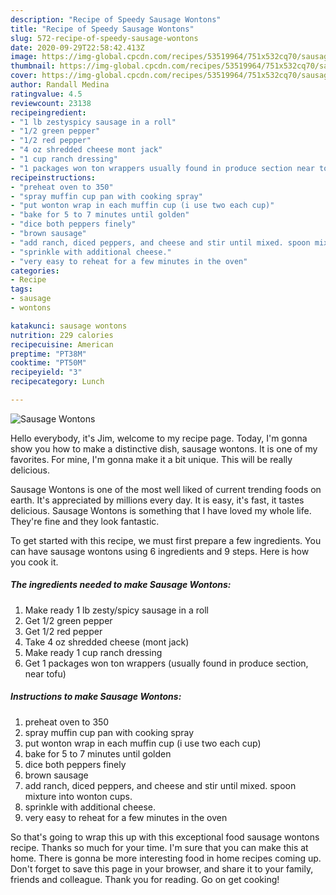 ```yaml
---
description: "Recipe of Speedy Sausage Wontons"
title: "Recipe of Speedy Sausage Wontons"
slug: 572-recipe-of-speedy-sausage-wontons
date: 2020-09-29T22:58:42.413Z
image: https://img-global.cpcdn.com/recipes/53519964/751x532cq70/sausage-wontons-recipe-main-photo.jpg
thumbnail: https://img-global.cpcdn.com/recipes/53519964/751x532cq70/sausage-wontons-recipe-main-photo.jpg
cover: https://img-global.cpcdn.com/recipes/53519964/751x532cq70/sausage-wontons-recipe-main-photo.jpg
author: Randall Medina
ratingvalue: 4.5
reviewcount: 23138
recipeingredient:
- "1 lb zestyspicy sausage in a roll"
- "1/2 green pepper"
- "1/2 red pepper"
- "4 oz shredded cheese mont jack"
- "1 cup ranch dressing"
- "1 packages won ton wrappers usually found in produce section near tofu"
recipeinstructions:
- "preheat oven to 350"
- "spray muffin cup pan with cooking spray"
- "put wonton wrap in each muffin cup (i use two each cup)"
- "bake for 5 to 7 minutes until golden"
- "dice both peppers finely"
- "brown sausage"
- "add ranch, diced peppers, and cheese and stir until mixed. spoon mixture into wonton cups."
- "sprinkle with additional cheese."
- "very easy to reheat for a few minutes in the oven"
categories:
- Recipe
tags:
- sausage
- wontons

katakunci: sausage wontons 
nutrition: 229 calories
recipecuisine: American
preptime: "PT38M"
cooktime: "PT50M"
recipeyield: "3"
recipecategory: Lunch

---
```



![Sausage Wontons](https://img-global.cpcdn.com/recipes/53519964/751x532cq70/sausage-wontons-recipe-main-photo.jpg)

Hello everybody, it's Jim, welcome to my recipe page. Today, I'm gonna show you how to make a distinctive dish, sausage wontons. It is one of my favorites. For mine, I'm gonna make it a bit unique. This will be really delicious.



Sausage Wontons is one of the most well liked of current trending foods on earth. It's appreciated by millions every day. It is easy, it's fast, it tastes delicious. Sausage Wontons is something that I have loved my whole life. They're fine and they look fantastic.


To get started with this recipe, we must first prepare a few ingredients. You can have sausage wontons using 6 ingredients and 9 steps. Here is how you cook it.

<!--inarticleads1-->

##### The ingredients needed to make Sausage Wontons:

1. Make ready 1 lb zesty/spicy sausage in a roll
1. Get 1/2 green pepper
1. Get 1/2 red pepper
1. Take 4 oz shredded cheese (mont jack)
1. Make ready 1 cup ranch dressing
1. Get 1 packages won ton wrappers (usually found in produce section, near tofu)




<!--inarticleads2-->

##### Instructions to make Sausage Wontons:

1. preheat oven to 350
1. spray muffin cup pan with cooking spray
1. put wonton wrap in each muffin cup (i use two each cup)
1. bake for 5 to 7 minutes until golden
1. dice both peppers finely
1. brown sausage
1. add ranch, diced peppers, and cheese and stir until mixed. spoon mixture into wonton cups.
1. sprinkle with additional cheese.
1. very easy to reheat for a few minutes in the oven




So that's going to wrap this up with this exceptional food sausage wontons recipe. Thanks so much for your time. I'm sure that you can make this at home. There is gonna be more interesting food in home recipes coming up. Don't forget to save this page in your browser, and share it to your family, friends and colleague. Thank you for reading. Go on get cooking!

